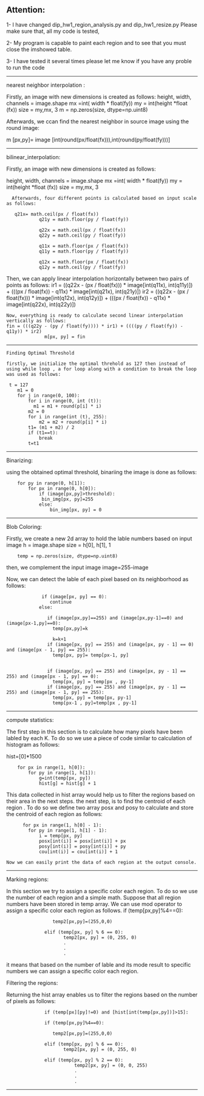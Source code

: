
Attention: 
-----------------
1- I have changed dip_hw1_region_analysis.py and dip_hw1_resize.py
Please make sure that, all my code is tested,

2- My program is capable to paint each region and to see that you must close the imshowed table.

3- I have tested it several times please let me know if you have any proble to run the code

----------------------------------------------------------------------
nearest neighbor interpolation :


Firstly, an image with new dimensions is created as follows:
height, width, channels = image.shape
        mx =int( width * float(fy))
        my = int(height *float (fx))
        size = my,mx, 3
        m = np.zeros(size, dtype=np.uint8)
        
 Afterwards, we ccan find the nearest neighbor in source image using the round image:
 
 m [px,py]=   image [int(round(px/float(fx))),int(round(py/float(fy)))]
        
---------------------------------------------------------------------------------------------------------------
bilinear_interpolation:

Firstly, an image with new dimensions is created as follows:

height, width, channels = image.shape 
        mx =int( width * float(fy))
        my = int(height *float (fx))
        size = my,mx, 3
        
      Afterwards, four different points is calculated based on input scale as follows:
      
       q21x= math.ceil(px / float(fx))
                q21y = math.floor(py / float(fy))

                q22x = math.ceil(px / float(fx))
                q22y = math.ceil(py / float(fy))

                q11x = math.floor(px / float(fx))
                q11y = math.floor(py / float(fy))

                q12x = math.floor(px / float(fx))
                q12y = math.ceil(py / float(fy))
                
                
  Then, we can apply linear interpolation horizontally between two pairs of points as follows:
   ir1 = ((q22x - (px / float(fx))) * image[int(q11x), int(q11y)]) + (((px / float(fx)) - q11x) * image[int(q21x), int(q21y)])
    ir2 = ((q22x - (px / float(fx))) * image[int(q12x), int(q12y)]) + (((px / float(fx)) - q11x) * image[int(q22x), int(q22y)])
    
    Now, everything is ready to calculate second linear interpolation vertically as follows:
    fin = (((q22y - (py / float(fy)))) * ir1) + ((((py / float(fy)) - q11y)) * ir2)
                  m[px, py] = fin
 ---------------------------------------------------------------------------------------------------------------------------------------
                  
    Finding Optimal Threshold
    
    firstly, we initialize the optimal threhold as 127 then instead of using while loop , a for loop along with a condition to break the loop was used as follows:
    
     t = 127
        m1 = 0
        for j in range(0, 100):
            for i in range(0, int (t)):
              m1 = m1 + round(p[i] * i)
            m2 = 0
            for i in range(int (t), 255):
                m2 = m2 + round(p[i] * i)
            t1= (m1 + m2) / 2
            if (t1==t):
                break
            t=t1
    
-----------------------------------------------------------------------------------------------------------------

Binarizing:

using the obtained optimal threshold, binariing the image is done as follows:

        for py in range(0, h[1]):
            for px in range(0, h[0]):
                if (image[px,py]>threshold):
                 bin_img[px, py]=255
                else:
                    bin_img[px, py] = 0
                    
 -------------------------------------------------------------------------------------
Blob Coloring:

Firstly, we create a new 2d array to hold the lable numbers based on input image
h = image.shape
        size = h[0], h[1], 1

        temp = np.zeros(size, dtype=np.uint8)
 then, we complement the input image
 image=255-image
 
 Now, we can detect the lable of each pixel based on its neighborhood as follows:
 
                 if (image[px, py] == 0):
                    continue
                else:

                   if (image[px,py]==255) and (image[px,py-1]==0) and (image[px-1,py]==0):
                     temp[px,py]=k

                     k=k+1
                   if (image[px, py] == 255) and (image[px, py - 1] == 0) and (image[px - 1, py] == 255):
                     temp[px, py]= temp[px-1, py]


                   if (image[px, py] == 255) and (image[px, py - 1] == 255) and (image[px - 1, py] == 0):
                     temp[px, py] = temp[px , py-1]
                   if (image[px, py] == 255) and (image[px, py - 1] == 255) and (image[px - 1, py] == 255):
                     temp[px, py] = temp[px, py-1]
                     temp[px-1 , py]=temp[px , py-1]
-------------------------------------------------------------------------------------------------------------------
compute statistics:

The first step in this section is to calculate how many pixels have been labled by each K.
To do so we use a piece of code similar to calculation of histogram as follows:

hist=[0]*1500

        for px in range(1, h[0]):
            for py in range(1, h[1]):
                g=int(temp[px, py])
                hist[g] = hist[g] + 1
  
  This data collected in hist array would help us to filter the regions based on their area in the next steps.
  the next step, is to find the centroid of each region . To do so we define two array posx and posy to calculate and store the centroid of each region as follows:
  
          for px in range(1, h[0] - 1):
            for py in range(1, h[1] - 1):
                i = temp[px, py]
                posx[int(i)] = posx[int(i)] + px
                posy[int(i)] = posy[int(i)] + py
                cou[int(i)] = cou[int(i)] + 1
    
    Now we can easily print the data of each region at the output console.
  
-----------------------------------------------------------------------------------------------------------------------------

Marking regions:

In this section we try to assign a specific color each region. To do so we use the number of each region and a simple math.
Suppose that all region numbers have been stored in temp array. We can use mod operator to assign a specific color each region as follows.
 if (temp[px,py]%4==0):

                     temp2[px,py]=(255,0,0)

                  elif (temp[px, py] % 6 == 0):
                         temp2[px, py] = (0, 255, 0)
                         .
                         .
                         .
 it means that based on the number of lable and its mode result to specific numbers we can assign a specific color each region. 
 
  Filtering the regions:
  
  Returning the hist array enables us to filter the regions based on the number of pixels as follows:
  
                  if (temp[px][py]!=0) and [hist[int(temp[px,py])]>15]:

                  if (temp[px,py]%4==0):

                     temp2[px,py]=(255,0,0)

                  elif (temp[px, py] % 6 == 0):
                         temp2[px, py] = (0, 255, 0)

                  elif (temp[px, py] % 2 == 0):
                             temp2[px, py] = (0, 0, 255)
                             .
                             .
                             .
 ---------------------------------------------------------------------------------------------------------------------------------
 

